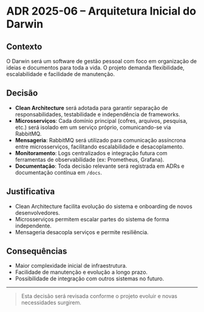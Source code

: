 # ADR 2025-06 – Arquitetura Inicial do Darwin

## Contexto
O Darwin será um software de gestão pessoal com foco em organização de ideias e documentos para toda a vida. O projeto demanda flexibilidade, escalabilidade e facilidade de manutenção.

## Decisão
- **Clean Architecture** será adotada para garantir separação de responsabilidades, testabilidade e independência de frameworks.
- **Microsserviços**: Cada domínio principal (cofres, arquivos, pesquisa, etc.) será isolado em um serviço próprio, comunicando-se via RabbitMQ.
- **Mensageria**: RabbitMQ será utilizado para comunicação assíncrona entre microsserviços, facilitando escalabilidade e desacoplamento.
- **Monitoramento**: Logs centralizados e integração futura com ferramentas de observabilidade (ex: Prometheus, Grafana).
- **Documentação**: Toda decisão relevante será registrada em ADRs e documentação contínua em `/docs`.

## Justificativa
- Clean Architecture facilita evolução do sistema e onboarding de novos desenvolvedores.
- Microsserviços permitem escalar partes do sistema de forma independente.
- Mensageria desacopla serviços e permite resiliência.

## Consequências
- Maior complexidade inicial de infraestrutura.
- Facilidade de manutenção e evolução a longo prazo.
- Possibilidade de integração com outros sistemas no futuro.

---

> Esta decisão será revisada conforme o projeto evoluir e novas necessidades surgirem.
